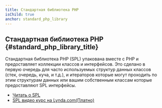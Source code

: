 ```yaml
---
title: Стандартная библиотека PHP
isChild: true
anchor: standard_php_library
---
```


## Стандартная библиотека PHP {#standard_php_library_title}

Стандартная библиотека PHP (SPL) упакована вместе с PHP и предоставляет коллекции классов и интерфейсов. Это сделано
в первую очередь для часто используемых структур данных классов (стек, очередь, куча, и т.д.), и итераторов которые могут
проходить по этим структурам данных или вашим собственным классам которые предоставляют SPL интерфейсы.

* [Читать о SPL][spl]
* [SPL видео курс на Lynda.com(Платно)][spllynda]

[spl]: https://secure.php.net/book.spl
[spllynda]: https://www.lynda.com/PHP-tutorials/Up-Running-Standard-PHP-Library/175038-2.html

